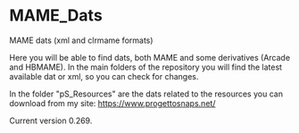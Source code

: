 # MAME_Dats
MAME dats (xml and clrmame formats)

Here you will be able to find dats, both MAME and some derivatives (Arcade and HBMAME).
In the main folders of the repository you will find the latest available dat or xml, so you can check for changes.

In the folder "pS_Resources" are the dats related to the resources you can download from my site: https://www.progettosnaps.net/

Current version 0.269.